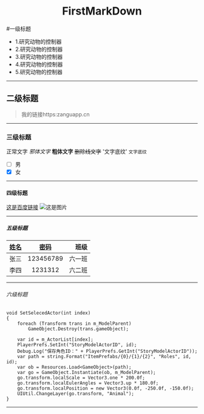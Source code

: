 # <center>FirstMarkDown</center>
#一级标题
- 1.研究动物的控制器
- 2.研究动物的控制器
- 3.研究动物的控制器
- 4.研究动物的控制器
- 5.研究动物的控制器
- ---
## 二级标题
> 我的链接https:zanguapp.cn
---
### 三级标题
正常文字
*邪体文字*
**粗体文字**
~~删除线文字~~
'文字底纹'
`文字底纹`
  - [ ] 男   
  - [x] 女
---
#### 四级标题
[这是百度链接](https://www.baidu.com/)
![这是图片](Check.png)

---
##### 五级标题
|[姓名]|[密码]|班级|
|:----|:--:|--:|
|张三|123456789|六一班|
|李四|1231312|六二班|
---
###### 六级标题
```
void SetSelecedActor(int index)
{
    foreach (Transform trans in m_ModelParent)
        GameObject.Destroy(trans.gameObject);

    var id = m_ActorList[index];
    PlayerPrefs.SetInt("StoryModelActorID", id);
    Debug.Log("保存角色ID：" + PlayerPrefs.GetInt("StoryModelActorID"));
    var path = string.Format("ItemPrefabs/{0}/{1}/{2}", "Roles", id, id);
    var ob = Resources.Load<GameObject>(path);
    var go = GameObject.Instantiate(ob, m_ModelParent);
    go.transform.localScale = Vector3.one * 200.0f;
    go.transform.localEulerAngles = Vector3.up * 180.0f;
    go.transform.localPosition = new Vector3(0.0f, -250.0f, -150.0f);
    UIUtil.ChangeLayer(go.transform, "Animal");
}
```
---
[姓名]:该文章版权所有liangxing
[密码]:不可复制
